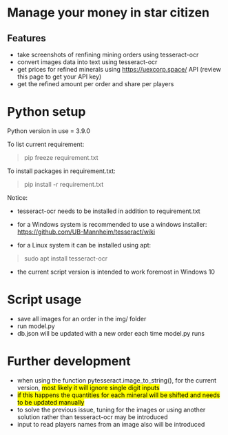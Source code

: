 # Manage your money in star citizen
## Features
* take screenshots of renfining mining orders using tesseract-ocr
* convert images data into text using tesseract-ocr
* get prices for refined minerals using https://uexcorp.space/ API (review this page to get your API key)
* get the refined amount per order and share per players

# Python setup
Python version in use = 3.9.0

To list current requirement:
> pip freeze requirement.txt

To install packages in requirement.txt:
> pip install -r requirement.txt

Notice:
* tesseract-ocr needs to be installed in addition to requirement.txt
* for a Windows system is recommended to use a windows installer:
https://github.com/UB-Mannheim/tesseract/wiki

* for a Linux system it can be installed using apt:
> sudo apt install tesseract-ocr
* the current script version is intended to work foremost in Windows 10

# Script usage
* save all images for an order in the img/ folder
* run model.py
* db.json will be updated with a new order each time model.py runs

# Further development
* when using the function pytesseract.image_to_string(), for the current version, <mark style="background-color: #FFFF00">most likely it will ignore single digit inputs</mark>
* <mark style="background-color: #FFFF00">if this happens the quantities for each mineral will be shifted and needs to be updated manually</mark>
* to solve the previous issue, tuning for the images or using another solution rather than tesseract-ocr may be introduced
* input to read players names from an image also will be introduced
